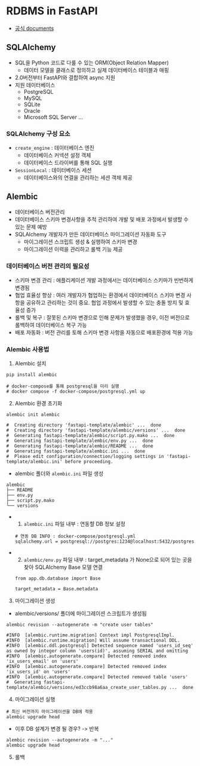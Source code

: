 # RDBMS in FastAPI
- [공식 documents](https://fastapi.tiangolo.com/ko/tutorial/sql-databases/?h=db#_11)

## SQLAlchemy
- SQL을 Python 코드로 다룰 수 있는 ORM(Object Relation Mapper)
  - 데이터 모델을 클래스로 정의하고 실제 데이터베이스 테이블과 매핑
- 2.0버전부터 FastAPI와 결합하여 async 지원
- 지원 데이터베이스
  - PostgreSQL
  - MySQL
  - SQLite
  - Oracle
  - Microsoft SQL Server ...


### SQLAlchemy 구성 요소
- `create_engine` : 데이터베이스 엔진
  - 데이터베이스 커넥션 설정 객체
  - 데이터베이스 드라이버를 통해 SQL 실행
- `SessionLocal` : 데이터베이스 세션
  - 데이터베이스와의 연결을 관리하는 세션 객체 제공

  
## Alembic
- 데이터베이스 버전관리
- 데이터베이스 스키마 변경사항을 추척 관리하여 개발 및 배포 과정에서 발생할 수 있는 문제 예방
- SQLAlchemy 개발자가 만든 데이터베이스 마이그레이션 자동화 도구
  - 마이그레이션 스크립트 생성 & 실행하여 스키마 변경
  - 마이그레이션 이력을 관리하고 롤백 기능 제공

### 데이터베이스 버전 관리의 필요성
- 스키마 변경 관리 : 애플리케이션 개발 과정에서는 데이터베이스 스키마가 빈번하게 변경됨
- 협업 효율성 향상 : 여러 개발자가 협업하는 환경에서 데이터베이스 스키마 변경 사항을 공유하고 관리하는 것이 중요. 협업 과정에서 발생할 수 있는 충돌 방지 및 효율성 증가
- 롤백 및 복구 : 잘못된 스키마 변경으로 인해 문제가 발생했을 경우, 이전 버전으로 롤백하여 데이터베이스 복구 가능
- 배포 자동화 : 버전 관리를 토해 스키마 변경 사항을 자동으로 배포환경에 적용 가능

### Alembic 사용법 
1. Alembic 설치
```shell
pip install alembic

# docker-compose를 통해 postgresql을 미리 실행
# docker compose -f docker-compose/postgresql.yml up
```

2. Alembic 환경 초기화
```shell
alembic init alembic

#  Creating directory 'fastapi-template/alembic' ...  done
#  Creating directory 'fastapi-template/alembic/versions' ...  done
#  Generating fastapi-template/alembic/script.py.mako ...  done
#  Generating fastapi-template/alembic/env.py ...  done
#  Generating fastapi-template/alembic/README ...  done
#  Generating fastapi-template/alembic.ini ...  done
#  Please edit configuration/connection/logging settings in 'fastapi-template/alembic.ini' before proceeding.
```
- alembic 폴더와 `alembic.ini` 파일 생성
```shell
alembic
├── README
├── env.py
├── script.py.mako
└── versions
```

- 1. `alembic.ini` 파일 내부 : 연동할 DB 정보 설정
  ```shell
  # 연동 DB INFO : docker-compose/postgresql.yml
  sqlalchemy.url = postgresql://postgres:1234@localhost:5432/postgres
  ```
- 2. `alembic/env.py` 파일 내부 : target_metadata 가 None으로 되어 있는 곳을 찾아 SQLAlchemy Base 모델 연결 
  ```shell
  from app.db.database import Base
  
  target_metadata = Base.metadata
  ```
  

3. 마이그레이션 생성
- alembic/versions/ 폴더에 마이그레이션 스크립트가 생성됨
```shell
alembic revision --autogenerate -m "create user tables"

#INFO  [alembic.runtime.migration] Context impl PostgresqlImpl.
#INFO  [alembic.runtime.migration] Will assume transactional DDL.
#INFO  [alembic.ddl.postgresql] Detected sequence named 'users_id_seq' as owned by integer column 'users(id)', assuming SERIAL and omitting
#INFO  [alembic.autogenerate.compare] Detected removed index 'ix_users_email' on 'users'
#INFO  [alembic.autogenerate.compare] Detected removed index 'ix_users_id' on 'users'
#INFO  [alembic.autogenerate.compare] Detected removed table 'users'
#  Generating fastapi-template/alembic/versions/ed3ccb98a6aa_create_user_tables.py ...  done
```
4. 마이그레이션 실행
```shell
# 최신 버전까지 마이그레이션을 DB에 적용
alembic upgrade head
```

- 이후 DB 설계가 변경 될 경우? -> 반복
```shell
alembic revision --autogenerate -m "..."
alembic upgrade head
```

5. 롤백